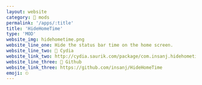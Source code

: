 ```yaml
---
layout: website
category: 👾 mods
permalink: '/apps/:title'
title: 'HideHomeTime'
type: 'MOD'
website_img: hidehometime.png
website_line_one: Hide the status bar time on the home screen.
website_line_two: 🚀 Cydia
website_link_two: http://cydia.saurik.com/package/com.insanj.hidehometime/
website_line_three: 👾 Github
website_link_three: https://github.com/insanj/HideHomeTime
emoji: ⏲
---
```

